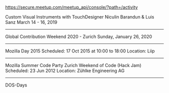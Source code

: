 https://secure.meetup.com/meetup_api/console/?path=/activity

Custom Visual Instruments with TouchDesigner
Niculin Barandun & Luis Sanz
March 14 - 16, 2019

***

Global Contribution Weekend 2020 - Zurich
Sunday, January 26, 2020

***

Mozilla Day 2015
Scheduled: 17 Oct 2015 at 10:00 to 18:00
Location: Liip

***

Mozilla Summer Code Party
Zurich Weekend of Code (Hack Jam)
Scheduled: 23 Jun 2012
Location: Zühlke Engineering AG

***

DOS-Days

